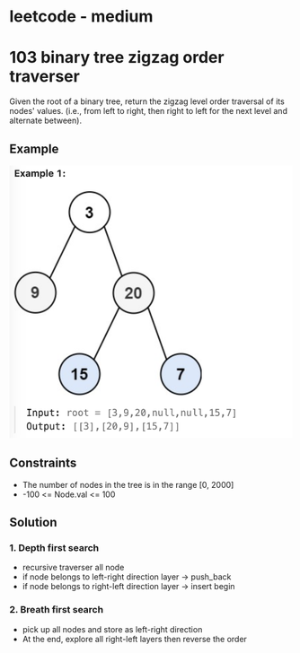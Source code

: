 # leetcode - medium
# 103 binary tree zigzag order traverser

Given the root of a binary tree, return the zigzag level order traversal of its nodes' values. (i.e., from left to right, then right to left for the next level and alternate between).

## Example
![alt text](image.png)

## Constraints
* The number of nodes in the tree is in the range [0, 2000]
* -100 <= Node.val <= 100

## Solution
### 1. Depth first search
* recursive traverser all node
* if node belongs to left-right direction layer -> push_back
* if node belongs to right-left direction layer -> insert begin
### 2. Breath first search
* pick up all nodes and store as left-right direction
* At the end, explore all right-left layers then reverse the order